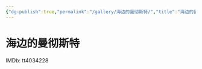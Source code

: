 ```yaml
---
{"dg-publish":true,"permalink":"/gallery/海边的曼彻斯特/","title":"海边的曼彻斯特","created":"2025-06-16T14:31:18.184+08:00"}
---
```



# 海边的曼彻斯特

IMDb: tt4034228
